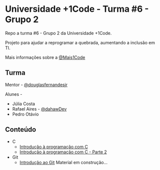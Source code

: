 # Universidade +1Code - Turma #6 - Grupo 2

Repo a turma #6 - Grupo 2  da Universidade +1Code.

Projeto para ajudar a reprogramar a quebrada, aumentando a inclusão em TI.

Mais informações sobre a [@Mais1Code](https://www.instagram.com/mais1code/)

## Turma

Mentor - [@douglasfernandesjr](https://github.com/douglasfernandesjr)

Alunes -
- Júlia Costa
- Rafael Aires - [@dahawDev](https://github.com/dahawDev)
- Pedro Otávio

## Conteúdo
- C
    - [Introdução à programação com C](https://github.com/douglasfernandesjr/UniMais1Code6g2/blob/main/Aula/C/Introducao_programacao_C.md)
    - [Introdução à programação com C - Parte 2](https://github.com/douglasfernandesjr/UniMais1Code6g2/blob/main/Aula/C/Introducao_programacao_C_2.md)
- Git
     - [Introdução ao Git](https://github.com/douglasfernandesjr/UniMais1Code6g2/blob/main/Aula/Git/Introducao_ao_git.md)
Material em construção...
